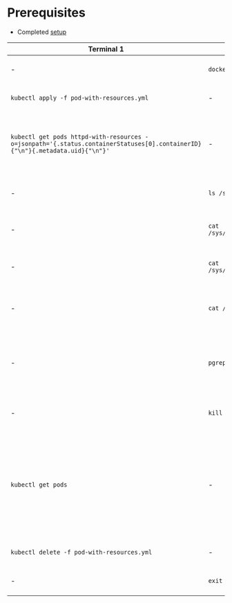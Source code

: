 # Prerequisites
* Completed [setup](../setup/README.md)

| Terminal 1 | Terminal 2 | Result |
|-|-|-|
| - | `docker exec -it kind-control-plane /bin/bash` |Initializes shell for container|
| `kubectl apply -f pod-with-resources.yml` | - | Create an httpd pod with limits |
| `kubectl get pods httpd-with-resources -o=jsonpath='{.status.containerStatuses[0].containerID}{"\n"}{.metadata.uid}{"\n"}'` | - | Fetch the ID of the pod and the container in the cluster |
| - | `ls /sys/fs/cgroup/memory/kubepods/pod$pod_id/` | View `cgroup` information for the pod |
| - | `cat /sys/fs/cgroup/memory/kubepods/pod$pod_id/$container_id/memory.limit_in_bytes` | Check the memory limit of the container |
| - | `cat /sys/fs/cgroup/cpu,cpuacct/kubepods/pod$pod_id/$container_id/cpu.cfs_period_us` | Check the cpu limit of the container |
| - | `cat /sys/fs/cgroup/cpu,cpuacct/kubepods/pod$pod_id/$container_id/cgroup.procs` | View all the pids being used by the container |
| - | `pgrep -g $first_process_id` | Another way to view the processes from the last command |
| - | `kill $first_process_id` | Kill the process running the container. |
| `kubectl get pods` | - | See that we triggered a pod restart.  If we look at the containerID backing the pod, we can see that it changed |
| `kubectl delete -f pod-with-resources.yml` | - | Remove the httpd pod |
|-| `exit` |Exit out of the docker container|
